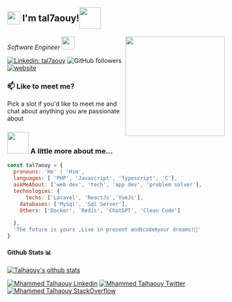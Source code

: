<h2 style="display:flex;align-items:center;"><img src="https://emojis.slackmojis.com/emojis/images/1531849430/4246/blob-sunglasses.gif?1531849430" width="30"/>&nbsp;I'm tal7aouy! <img src="https://media.giphy.com/media/12oufCB0MyZ1Go/giphy.gif" width="50"></h2>
<img align='right' src="https://media.giphy.com/media/M9gbBd9nbDrOTu1Mqx/giphy.gif" width="230">
<p style="display:flex;align-items:center;"><em>Software Engineer <img src="https://media.giphy.com/media/WUlplcMpOCEmTGBtBW/giphy.gif" width="30"> 
</em></p>

[![Linkedin: tal7aouy](https://img.shields.io/badge/-tal7aouy-blue?style=flat-rounded&logo=Linkedin&logoColor=white&link=https://www.linkedin.com/in/tal7aouy/)](https://www.linkedin.com/in/tal7aouy/)
![GitHub followers](https://img.shields.io/github/followers/tal7aouy?label=Follow&style=social)
[![website](https://img.shields.io/badge/Website-46a2f1.svg?&style=flat-rounded&logo=Google-Chrome&logoColor=white&link=https://tal7aouy.netlify.app/)](https://tal7aouy.netlify.app//)

### 📫 Like to meet me?

Pick a slot if you'd like to meet me and chat about anything you are passionate about

### <img src="https://media.giphy.com/media/VgCDAzcKvsR6OM0uWg/giphy.gif" width="50"> A little more about me...

```javascript
const tal7aouy = {
  pronouns: 'He' | 'Him',
  languages: [ 'PHP', 'Javascript', 'Typescript', 'C'],
  askMeAbout: ['web dev', 'tech', 'app dev', 'problem solver'],
  technologies: {
      techs: ['Laravel', 'ReactJs','VueJs'],
    databases: ['MySql', 'Sql Server'],
    Others: ['Docker', 'Redis', 'ChatGPT', 'Clean Code']
    
  },
  'The future is yours ,Live in present and《code》your dreams!🚀'
}
```
#### Github Stats 📊

[![Talhaouy's github stats](https://github-readme-stats.vercel.app/api?username=tal7aouy)](https://github.com/anuraghazra/github-readme-stats)

[![Mhammed Talhaouy Linkedin](https://img.shields.io/badge/LinkedIn-0077B5?style=for-the-badge&logo=linkedin&logoColor=white)](https://www.linkedin.com/in/tal7aouy/)
[![Mhammed Talhaouy Twitter](https://img.shields.io/badge/Twitter-1DA1F2?style=for-the-badge&logo=twitter&logoColor=white)](https://twitter.com/MedTalhaouy)
[![Mhammed Talhaouy StackOverflow](https://img.shields.io/badge/StackOverflow-F48024?style=for-the-badge&logo=stackoverflow&logoColor=white)](https://stackoverflow.com/users/14920101/mhammed-talhaouy)
